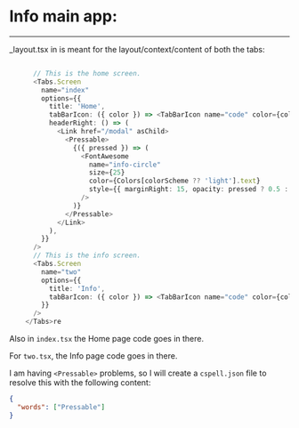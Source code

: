 # Info main app:
---

_layout.tsx in  is meant for the layout/context/content of both the tabs:
```typescript

      // This is the home screen.
      <Tabs.Screen
        name="index"
        options={{
          title: 'Home',
          tabBarIcon: ({ color }) => <TabBarIcon name="code" color={color} />,
          headerRight: () => (
            <Link href="/modal" asChild>
              <Pressable>
                {({ pressed }) => (
                  <FontAwesome
                    name="info-circle"
                    size={25}
                    color={Colors[colorScheme ?? 'light'].text}
                    style={{ marginRight: 15, opacity: pressed ? 0.5 : 1 }}
                  />
                )}
              </Pressable>
            </Link>
          ),
        }}
      />
      // This is the info screen.
      <Tabs.Screen
        name="two"
        options={{
          title: 'Info',
          tabBarIcon: ({ color }) => <TabBarIcon name="code" color={color} />,
        }}
      />
    </Tabs>re
```

Also in ```index.tsx``` the Home page code goes in there.

For ```two.tsx```, the Info page code goes in there.

I am having ```<Pressable>``` problems, so I will create a ```cspell.json``` file to resolve this with the following content:

```json
{
  "words": ["Pressable"]
}
```